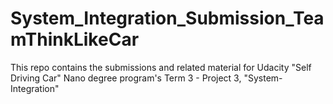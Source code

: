 # System_Integration_Submission_TeamThinkLikeCar
This repo contains the submissions and related material for Udacity "Self Driving Car" Nano degree program's Term 3 - Project 3, "System-Integration"
